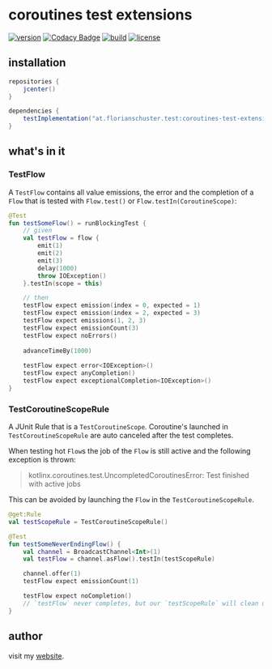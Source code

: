 # coroutines test extensions

[![version](https://img.shields.io/github/v/tag/floschu/coroutines-test-extensions?color=f88909&label=version)](https://bintray.com/flosch/coroutines-test-extensions) [![Codacy Badge](https://api.codacy.com/project/badge/Grade/39072347acb94bf79651d7f16bfa63ca)](https://www.codacy.com/manual/floschu/coroutines-test-extensions?utm_source=github.com&amp;utm_medium=referral&amp;utm_content=floschu/coroutines-test-extensions&amp;utm_campaign=Badge_Grade) [![build](https://github.com/floschu/coroutines-test-extensions/workflows/build/badge.svg)](https://github.com/floschu/coroutines-test-extensions/actions) [![license](https://img.shields.io/badge/license-Apache%202.0-blue.svg?color=7b6fe2)](LICENSE)

## installation

``` groovy
repositories {
    jcenter()
}

dependencies {
    testImplementation("at.florianschuster.test:coroutines-test-extensions:$version")
}
```

## what's in it

### TestFlow

A `TestFlow` contains all value emissions, the error and the completion of a `Flow` that is tested with `Flow.test()` or `Flow.testIn(CoroutineScope)`:

``` kotlin
@Test
fun testSomeFlow() = runBlockingTest {
    // given
    val testFlow = flow {
        emit(1)
        emit(2)
        emit(3)
        delay(1000)
        throw IOException()
    }.testIn(scope = this)

    // then
    testFlow expect emission(index = 0, expected = 1)
    testFlow expect emission(index = 2, expected = 3)
    testFlow expect emissions(1, 2, 3)
    testFlow expect emissionCount(3)
    testFlow expect noErrors()
    
    advanceTimeBy(1000)
    
    testFlow expect error<IOException>()
    testFlow expect anyCompletion()
    testFlow expect exceptionalCompletion<IOException>()
}
```

### TestCoroutineScopeRule

A JUnit Rule that is a `TestCoroutineScope`.  Coroutine's launched in `TestCoroutineScopeRule` are auto canceled after the test completes.

When testing hot `Flow`s the job of the `Flow` is still active and the following exception is thrown:

> kotlinx.coroutines.test.UncompletedCoroutinesError: Test finished with active jobs

This can be avoided by launching the `Flow` in the `TestCoroutineScopeRule`.

``` kotlin
@get:Rule
val testScopeRule = TestCoroutineScopeRule()

@Test
fun testSomeNeverEndingFlow() {
    val channel = BroadcastChannel<Int>(1)
    val testFlow = channel.asFlow().testIn(testScopeRule)

    channel.offer(1)
    testFlow expect emissionCount(1)

    testFlow expect noCompletion()
    // `testFlow` never completes, but our `testScopeRule` will clean up after `testSomeNeverEndingFlow` is finished
}
```

## author

visit my [website](https://florianschuster.at/).
